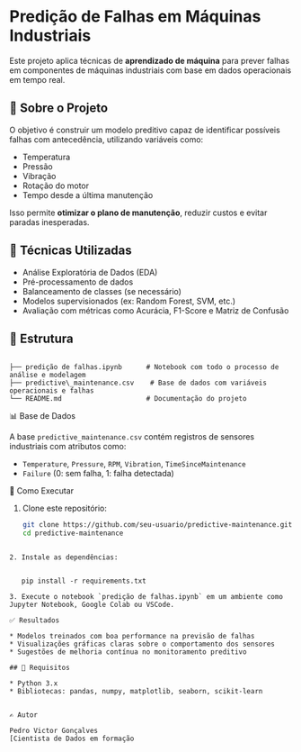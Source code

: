 
# Predição de Falhas em Máquinas Industriais

Este projeto aplica técnicas de **aprendizado de máquina** para prever falhas em componentes de máquinas industriais com base em dados operacionais em tempo real.

## 📂 Sobre o Projeto

O objetivo é construir um modelo preditivo capaz de identificar possíveis falhas com antecedência, utilizando variáveis como:

- Temperatura
- Pressão
- Vibração
- Rotação do motor
- Tempo desde a última manutenção

Isso permite **otimizar o plano de manutenção**, reduzir custos e evitar paradas inesperadas.

## 🧠 Técnicas Utilizadas

- Análise Exploratória de Dados (EDA)
- Pré-processamento de dados
- Balanceamento de classes (se necessário)
- Modelos supervisionados (ex: Random Forest, SVM, etc.)
- Avaliação com métricas como Acurácia, F1-Score e Matriz de Confusão

## 📁 Estrutura

```

├── predição de falhas.ipynb      # Notebook com todo o processo de análise e modelagem
├── predictive\_maintenance.csv    # Base de dados com variáveis operacionais e falhas
└── README.md                     # Documentação do projeto

````

 📊 Base de Dados

A base `predictive_maintenance.csv` contém registros de sensores industriais com atributos como:

- `Temperature`, `Pressure`, `RPM`, `Vibration`, `TimeSinceMaintenance`
- `Failure` (0: sem falha, 1: falha detectada)

🚀 Como Executar

1. Clone este repositório:
   ```bash
   git clone https://github.com/seu-usuario/predictive-maintenance.git
   cd predictive-maintenance
````

2. Instale as dependências:


   pip install -r requirements.txt

3. Execute o notebook `predição de falhas.ipynb` em um ambiente como Jupyter Notebook, Google Colab ou VSCode.

✅ Resultados

* Modelos treinados com boa performance na previsão de falhas
* Visualizações gráficas claras sobre o comportamento dos sensores
* Sugestões de melhoria contínua no monitoramento preditivo

## 📌 Requisitos

* Python 3.x
* Bibliotecas: pandas, numpy, matplotlib, seaborn, scikit-learn


✍️ Autor

Pedro Victor Gonçalves
[Cientista de Dados em formação


